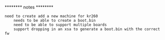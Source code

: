 ******** notes ********

    need to create add a new machine for kr260
        needs to be able to create a boot.bin
        need to be able to support multiple boards
        support dropping in an xsa to generate a boot.bin with the correct fw
        